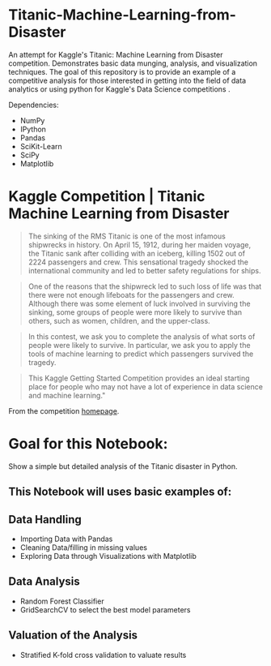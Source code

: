 # Titanic-Machine-Learning-from-Disaster
An attempt for Kaggle's Titanic: Machine Learning from Disaster competition. Demonstrates basic data munging, analysis, and visualization techniques. The goal of this repository is to provide an example of a competitive analysis for those interested in getting into the field of data analytics or using python for Kaggle's Data Science competitions .

Dependencies:
* NumPy
* IPython
* Pandas
* SciKit-Learn
* SciPy
* Matplotlib

# Kaggle Competition | Titanic Machine Learning from Disaster
> The sinking of the RMS Titanic is one of the most infamous shipwrecks in history. On April 15, 1912, during her maiden voyage, the Titanic sank after colliding with an iceberg, killing 1502 out of 2224 passengers and crew. This sensational tragedy shocked the international community and led to better safety regulations for ships.

> One of the reasons that the shipwreck led to such loss of life was that there were not enough lifeboats for the passengers and crew. Although there was some element of luck involved in surviving the sinking, some groups of people were more likely to survive than others, such as women, children, and the upper-class.

> In this contest, we ask you to complete the analysis of what sorts of people were likely to survive. In particular, we ask you to apply the tools of machine learning to predict which passengers survived the tragedy.

> This Kaggle Getting Started Competition provides an ideal starting place for people who may not have a lot of experience in data science and machine learning."

From the competition [homepage](https://www.kaggle.com/c/titanic).

# Goal for this Notebook:
Show a simple but detailed analysis of the Titanic disaster in Python.

## This Notebook will uses basic examples of:

## Data Handling

* Importing Data with Pandas
* Cleaning Data/filling in missing values
* Exploring Data through Visualizations with Matplotlib

## Data Analysis

* Random Forest Classifier
* GridSearchCV to select the best model parameters

## Valuation of the Analysis

* Stratified K-fold cross validation to valuate results
